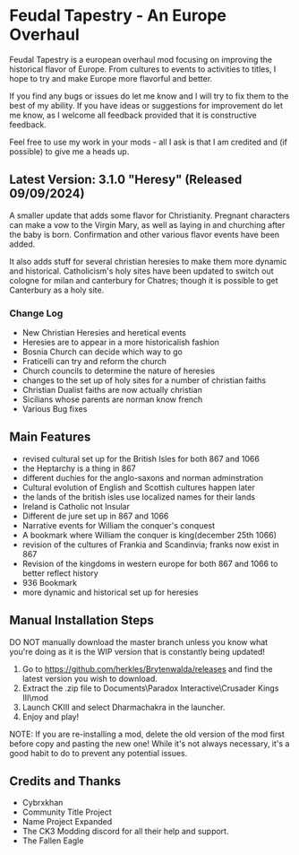 # Feudal Tapestry - An Europe Overhaul

Feudal Tapestry is a european overhaul mod focusing on improving the historical flavor of Europe. From cultures to events to activities to titles, I hope to try and make Europe more flavorful and better.

If you find any bugs or issues do let me know and I will try to fix them to the best of my ability. If you have ideas or suggestions for improvement do let me know, as I welcome all feedback provided that it is constructive feedback.

Feel free to use my work in your mods - all I ask is that I am credited and (if possible) to give me a heads up.

## Latest Version: 3.1.0 "Heresy" (Released 09/09/2024)

 A smaller update that adds some flavor for Christianity. Pregnant characters can make a vow to the Virgin Mary, as well as laying in and churching after the baby is born. Confirmation and other various flavor events have been added. 

 It also adds stuff for several christian heresies to make them more dynamic and historical. Catholicism's holy sites have been updated to switch out cologne for milan and canterbury for Chatres; though it is possible to get Canterbury as a holy site.

### Change Log
- New Christian Heresies and heretical events
- Heresies are to appear in a more historicalish fashion
- Bosnia Church can decide which way to go
- Fraticelli can try and reform the church
- Church councils to determine the nature of heresies
- changes to the set up of holy sites for a number of christian faiths
- Christian Dualist faiths are now actually christian
- Sicilians whose parents are norman know french
- Various Bug fixes


## Main Features

- revised cultural set up for the British Isles for both 867 and 1066
- the Heptarchy is a thing in 867
- different duchies for the anglo-saxons and norman adminstration
- Cultural evolution of English and Scottish cultures happen later
- the lands of the british isles use localized names for their lands
- Ireland is Catholic not Insular
- Different de jure set up in 867 and 1066
- Narrative events for William the conquer's conquest
- A bookmark where William the conquer is king(december 25th 1066)
- revision of the cultures of Frankia and Scandinvia; franks now exist in 867
- Revision of the kingdoms in western europe for both 867 and 1066 to better reflect history
- 936 Bookmark
- more dynamic and historical set up for heresies


## Manual Installation Steps

DO NOT manually download the master branch unless you know what you're doing as it is the WIP version that is constantly being updated!

1. Go to <https://github.com/herkles/Brytenwalda/releases> and find the latest version you wish to download.
2. Extract the .zip file to Documents\Paradox Interactive\Crusader Kings III\mod
3. Launch CKIII and select Dharmachakra in the launcher.
4. Enjoy and play!

NOTE: If you are re-installing a mod, delete the old version of the mod first before copy and pasting the new one! While it's not always necessary, it's a good habit to do to prevent any potential issues.

## Credits and Thanks

- Cybrxkhan
- Community Title Project
- Name Project Expanded
- The CK3 Modding discord for all their help and support.
- The Fallen Eagle

